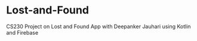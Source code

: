 # Lost-and-Found
CS230 Project on Lost and Found App with Deepanker Jauhari using Kotlin and Firebase


